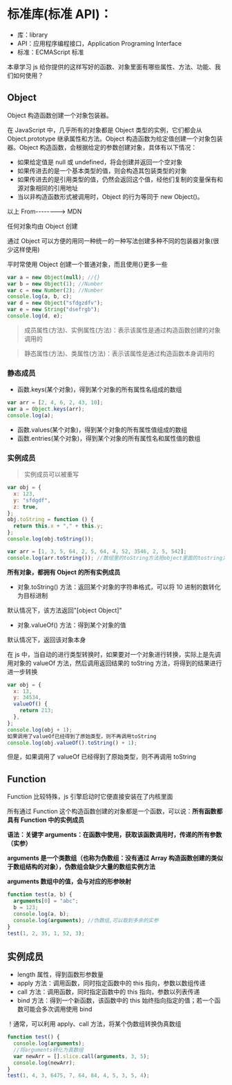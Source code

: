 # 标准库(标准 API)：

- 库：library
- API：应用程序编程接口，Application Programing Interface
- 标准：ECMAScript 标准

本章学习 js 给你提供的这样写好的函数、对象里面有哪些属性、方法、功能、我们如何使用？

## Object

Object 构造函数创建一个对象包装器。

在 JavaScript 中，几乎所有的对象都是 Object 类型的实例，它们都会从 Object.prototype 继承属性和方法。Object 构造函数为给定值创建一个对象包装器。Object 构造函数，会根据给定的参数创建对象，具体有以下情况：

- 如果给定值是 null 或 undefined，将会创建并返回一个空对象
- 如果传进去的是一个基本类型的值，则会构造其包装类型的对象
- 如果传进去的是引用类型的值，仍然会返回这个值，经他们复制的变量保有和源对象相同的引用地址
- 当以非构造函数形式被调用时，Object 的行为等同于 new Object()。

以上 From--------> MDN

任何对象均由 Object 创建

通过 Object 可以方便的用同一种统一的一种写法创建多种不同的包装器对象(很少这样使用)

平时常使用 Object 创建一个普通对象，而且使用{}更多一些

```js
var a = new Object(null); //{}
var b = new Object(1); //Number
var c = new Number(2); //Number
console.log(a, b, c);
var d = new Object("sfdgzdfv");
var e = new String("dsefrgb");
console.log(d, e);
```

> 成员属性(方法)、实例属性(方法)：表示该属性是通过构造函数创建的对象调用的

> 静态属性(方法)、类属性(方法)：表示该属性是通过构造函数本身调用的

### 静态成员

- 函数.keys(某个对象)，得到某个对象的所有属性名组成的数组

```js
var arr = [2, 4, 6, 2, 43, 10];
var a = Object.keys(arr);
console.log(a);
```

- 函数.values(某个对象)，得到某个对象的所有属性值组成的数组
- 函数.entries(某个对象)，得到某个对象的所有属性名和属性值的数组

### 实例成员

> 实例成员可以被重写

```js
var obj = {
  x: 123,
  y: "sfdgdf",
  z: true,
};
obj.toString = function () {
  return this.x + "," + this.y;
};
console.log(obj.toString());
```

```js
var arr = [1, 3, 5, 64, 2, 5, 64, 4, 52, 3546, 2, 5, 542];
console.log(arr.toString()); //数组里的toString方法把object里面的tostring方法重写了
```

**所有对象，都拥有 Object 的所有实例成员**

- 对象.toString() 方法：返回某个对象的字符串格式，可以将 10 进制的数转化为目标进制

默认情况下，该方法返回"[object Object]"

- 对象.valueOf() 方法：得到某个对象的值

默认情况下，返回该对象本身

在 js 中，当自动的进行类型转换时，如果要对一个对象进行转换，实际上是先调用对象的 valueOf 方法，然后调用返回结果的 toString 方法，将得到的结果进行进一步转换

```js
var obj = {
  x: 13,
  y: 34534,
  valueOf() {
    return 213;
  },
};
console.log(obj + 1);
如果调用了valueOf已经得到了原始类型，则不再调用toString
console.log(obj.valueOf().toString() + 1);
```

但是，如果调用了 valueOf 已经得到了原始类型，则不再调用 toString

## Function

Function 比较特殊，js 引擎启动时它便直接安装在了内核里面

所有通过 Function 这个构造函数创建的对象都是一个函数，可以说：**所有函数都具有 Function 中的实例成员**

**语法：关键字 arguments：在函数中使用，获取该函数调用时，传递的所有参数（实参）**

**arguments 是一个类数组（也称为伪数组：没有通过 Array 构造函数创建的类似于数组结构的对象），伪数组会缺少大量的数组实例方法**

**arguments 数组中的值，会与对应的形参映射**

```js
function test(a, b) {
  arguments[0] = "abc";
  b = 123;
  console.log(a, b);
  console.log(arguments); //伪数组,可以取到多余的实参
}
test(1, 2, 35, 1, 52, 3);
```

## 实例成员

- length 属性，得到函数形参数量
- apply 方法：调用函数，同时指定函数中的 this 指向，参数以数组传递
- call 方法：调用函数，同时指定函数中的 this 指向，参数以列表传递
- bind 方法：得到一个新函数，该函数中的 this 始终指向指定的值；若一个函数可能会多次调用使用 bind

！通常，可以利用 apply、call 方法，将某个伪数组转换伪真数组

```js
function test() {
  console.log(arguments);
  //将arguments转化为真数组
  var newArr = [].slice.call(arguments, 3, 5);
  console.log(newArr);
}
test(1, 4, 3, 6475, 7, 64, 84, 4, 5, 3, 5, 4);
```
